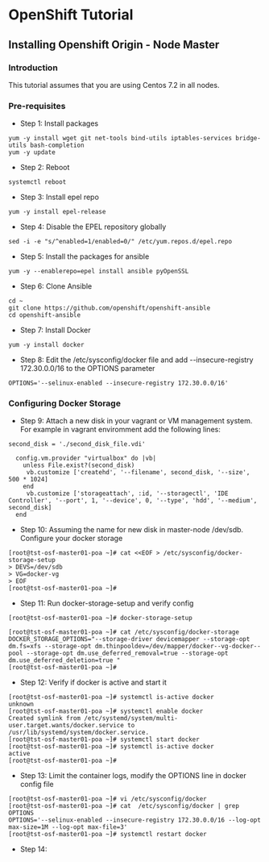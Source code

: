 # OpenShift Tutorial

## Installing Openshift Origin - Node Master

### Introduction

This tutorial assumes that you are using Centos 7.2 in all nodes.

### Pre-requisites

* Step 1: Install packages
```
yum -y install wget git net-tools bind-utils iptables-services bridge-utils bash-completion
yum -y update
```

* Step 2: Reboot 
```
systemctl reboot
```

* Step 3: Install epel repo
```
yum -y install epel-release
```

* Step 4: Disable the EPEL repository globally
```
sed -i -e "s/^enabled=1/enabled=0/" /etc/yum.repos.d/epel.repo
```

* Step 5: Install the packages for ansible
```
yum -y --enablerepo=epel install ansible pyOpenSSL
```

* Step 6: Clone Ansible
```
cd ~
git clone https://github.com/openshift/openshift-ansible
cd openshift-ansible
```

* Step 7: Install Docker
```
yum -y install docker
```

* Step 8: Edit the /etc/sysconfig/docker file and add --insecure-registry 172.30.0.0/16 to the OPTIONS parameter
```
OPTIONS='--selinux-enabled --insecure-registry 172.30.0.0/16'
```

### Configuring Docker Storage

* Step 9: Attach a new disk in your vagrant or VM management system. For example in vagrant enviromment add the following lines:
```
second_disk = './second_disk_file.vdi'

  config.vm.provider "virtualbox" do |vb|
    unless File.exist?(second_disk)
     vb.customize ['createhd', '--filename', second_disk, '--size', 500 * 1024]
    end
     vb.customize ['storageattach', :id, '--storagectl', 'IDE Controller', '--port', 1, '--device', 0, '--type', 'hdd', '--medium', second_disk]
  end
```

* Step 10: Assuming the name for new disk in master-node /dev/sdb. Configure your docker storage
```
[root@tst-osf-master01-poa ~]# cat <<EOF > /etc/sysconfig/docker-storage-setup
> DEVS=/dev/sdb
> VG=docker-vg
> EOF
[root@tst-osf-master01-poa ~]# 
```

* Step 11: Run docker-storage-setup and verify config
```
[root@tst-osf-master01-poa ~]# docker-storage-setup 
``` 
```
[root@tst-osf-master01-poa ~]# cat /etc/sysconfig/docker-storage
DOCKER_STORAGE_OPTIONS="--storage-driver devicemapper --storage-opt dm.fs=xfs --storage-opt dm.thinpooldev=/dev/mapper/docker--vg-docker--pool --storage-opt dm.use_deferred_removal=true --storage-opt dm.use_deferred_deletion=true "
[root@tst-osf-master01-poa ~]#
```

* Step 12: Verify if docker is active and start it
```
[root@tst-osf-master01-poa ~]# systemctl is-active docker
unknown
[root@tst-osf-master01-poa ~]# systemctl enable docker
Created symlink from /etc/systemd/system/multi-user.target.wants/docker.service to /usr/lib/systemd/system/docker.service.
[root@tst-osf-master01-poa ~]# systemctl start docker
[root@tst-osf-master01-poa ~]# systemctl is-active docker
active
[root@tst-osf-master01-poa ~]# 
``` 

* Step 13: Limit the container logs, modify the OPTIONS line in docker config file
```
[root@tst-osf-master01-poa ~]# vi /etc/sysconfig/docker 
[root@tst-osf-master01-poa ~]# cat  /etc/sysconfig/docker | grep OPTIONS
OPTIONS='--selinux-enabled --insecure-registry 172.30.0.0/16 --log-opt max-size=1M --log-opt max-file=3'
[root@tst-osf-master01-poa ~]# systemctl restart docker
```

* Step 14: 
